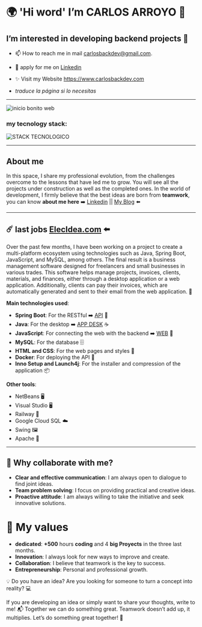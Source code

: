 #	:earth_africa: 'Hi word' I’m CARLOS ARROYO :wave:
## I’m interested in **developing backend** projects 🚀

- 📫 How to reach me in mail carlosbackdev@gmail.com.
- 🏢 apply for me on [Linkedin](www.linkedin.com/in/carlos-arroyo-dev)
- ✨ Visit my Website https://www.carlosbackdev.com
  
- _*traduce la página si lo necesitas*_
---

![inicio bonito web](https://github.com/user-attachments/assets/44d730eb-3711-4da7-bb01-9c898c48be77)

### my tecnology stack:


![STACK TECNOLOGICO](https://github.com/user-attachments/assets/110beaff-4b10-4c58-abfd-763787dbc990)

---

## About me
In this space, I share my professional evolution, from the challenges overcome to the lessons that have led me to grow. You will see all the projects under construction as well as the completed ones. In the world of development, I firmly believe that the best ideas are born from **teamwork**, you can know **about me here** ➡️  [Linkedin](https://www.linkedin.com/in/carlos-arroyo-dev) || [My Blog](https://www.carlosbackdev.com/) ⬅️

---
## ☄️ last jobs [ElecIdea.com](https://www.elecidea.com/) ⬅️
Over the past few months, I have been working on a project to create a multi-platform ecosystem using technologies such as Java, Spring Boot, JavaScript, and MySQL, among others. The final result is a business management software designed for freelancers and small businesses in various trades. This software helps manage projects, invoices, clients, materials, and finances, either through a desktop application or a web application. Additionally, clients can pay their invoices, which are automatically generated and sent to their email from the web application. 💼

**Main technologies used**:
- **Spring Boot**: For the RESTful ➡️ [API](https://github.com/carlosbackdev/ElecIdea-Api-SpringBoot) 🌱
- **Java**: For the desktop ➡️ [APP DESK](https://github.com/carlosbackdev/ElecIdea-App-Desktop-Java) ☕
- **JavaScript**: For connecting the web with the backend ➡️ [WEB](https://github.com/carlosbackdev/ElecIdea-Web-App) 🔄
- **MySQL**: For the database 🗄️
- **HTML and CSS**: For the web pages and styles 🎨
- **Docker**: For deploying the API 🐳
- **Inno Setup and Launch4j**: For the installer and compression of the application 📦

**Other tools**:
- NetBeans 🖥️
- Visual Studio 🖥️
- Railway 🚂
- Google Cloud SQL ☁️
- Swing 🖼️
- Apache 🏢

---

## 🌟 Why collaborate with me? 

- **Clear and effective communication**: I am always open to dialogue to find joint ideas.
- **Team problem solving**: I focus on providing practical and creative ideas.
- **Proactive attitude**: I am always willing to take the initiative and seek innovative solutions.

# 🥇 My values
- **dedicated**: **+500** hours **coding** and 4 **big Proyects** in the three last months.
- **Innovation**: I always look for new ways to improve and create.
- **Collaboration**: I believe that teamwork is the key to success.
- **Entrepreneurship**: Personal and professional growth.

  
💡 Do you have an idea? Are you looking for someone to turn a concept into reality? 💻 

If you are developing an idea or simply want to share your thoughts, write to me! 📬 Together we can do something great. Teamwork doesn’t add up, it multiplies. Let’s do something great together! 🚀


